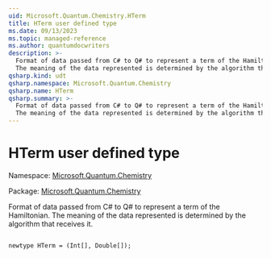 ```yaml
---
uid: Microsoft.Quantum.Chemistry.HTerm
title: HTerm user defined type
ms.date: 09/13/2023
ms.topic: managed-reference
ms.author: quantumdocwriters
description: >-
  Format of data passed from C# to Q# to represent a term of the Hamiltonian.
  The meaning of the data represented is determined by the algorithm that receives it.
qsharp.kind: udt
qsharp.namespace: Microsoft.Quantum.Chemistry
qsharp.name: HTerm
qsharp.summary: >-
  Format of data passed from C# to Q# to represent a term of the Hamiltonian.
  The meaning of the data represented is determined by the algorithm that receives it.
---
```


# HTerm user defined type

Namespace: [Microsoft.Quantum.Chemistry](xref:Microsoft.Quantum.Chemistry)

Package: [Microsoft.Quantum.Chemistry](https://nuget.org/packages/Microsoft.Quantum.Chemistry)


Format of data passed from C# to Q# to represent a term of the Hamiltonian.The meaning of the data represented is determined by the algorithm that receives it.

```qsharp

newtype HTerm = (Int[], Double[]);
```

